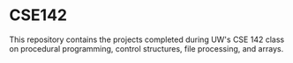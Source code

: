 # CSE142
This repository contains the projects completed during UW's CSE 142 class on procedural programming, control structures, file processing, and arrays.
